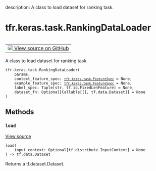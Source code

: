 description: A class to load dataset for ranking task.

<div itemscope itemtype="http://developers.google.com/ReferenceObject">
<meta itemprop="name" content="tfr.keras.task.RankingDataLoader" />
<meta itemprop="path" content="Stable" />
<meta itemprop="property" content="__init__"/>
<meta itemprop="property" content="load"/>
</div>

# tfr.keras.task.RankingDataLoader

<!-- Insert buttons and diff -->

<table class="tfo-notebook-buttons tfo-api nocontent" align="left">
<td>
  <a target="_blank" href="https://github.com/tensorflow/ranking/tree/master/tensorflow_ranking/python/keras/task.py#L62-L139">
    <img src="https://www.tensorflow.org/images/GitHub-Mark-32px.png" />
    View source on GitHub
  </a>
</td>
</table>

A class to load dataset for ranking task.

<pre class="devsite-click-to-copy prettyprint lang-py tfo-signature-link">
<code>tfr.keras.task.RankingDataLoader(
    params,
    context_feature_spec: <a href="../../../tfr/keras/task/FeatureSpec.md"><code>tfr.keras.task.FeatureSpec</code></a> = None,
    example_feature_spec: <a href="../../../tfr/keras/task/FeatureSpec.md"><code>tfr.keras.task.FeatureSpec</code></a> = None,
    label_spec: Tuple[str, tf.io.FixedLenFeature] = None,
    dataset_fn: Optional[Callable[[], tf.data.Dataset]] = None
)
</code></pre>

<!-- Placeholder for "Used in" -->

## Methods

<h3 id="load"><code>load</code></h3>

<a target="_blank" href="https://github.com/tensorflow/ranking/tree/master/tensorflow_ranking/python/keras/task.py#L129-L139">View
source</a>

<pre class="devsite-click-to-copy prettyprint lang-py tfo-signature-link">
<code>load(
    input_context: Optional[tf.distribute.InputContext] = None
) -> tf.data.Dataset
</code></pre>

Returns a tf.dataset.Dataset.
